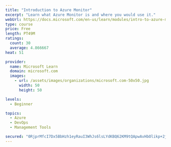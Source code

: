 ```yaml
---
title: "Introduction to Azure Monitor"
excerpt: "Learn what Azure Monitor is and where you would use it."
webUrl: https://docs.microsoft.com/en-us/learn/modules/intro-to-azure-monitor/
type: course
price: Free
length: PT49M
ratings:
  count: 30
  average: 4.866667
heat: 51

provider:
  name: Microsoft Learn
  domain: microsoft.com
  images:
    - url: /assets/images/organizations/microsoft.com-50x50.jpg
      width: 50
      height: 50

levels:
  - Beginner

topics:
  - Azure
  - DevOps
  - Management Tools

secured: "0RjprMfcI7Dx5BbHzh1eyRauI3WhJs6lsLYdKBQ62KM9tQApwAvHbOlikp+2jFzfO5/iy47SKXfubVkZUxLbsagA+hsLYqPQEE1aTCnBapInzLzlc7cMTukYw9lobuyLetMpLHn1wvGpz4KCEvJ2Vz+ZLK6sUwtlEE5cS20GIxl0dhNRi/XJBMPrPWplQaoyCAjJbJDWTngXqApJtcBZxE7scV+937kWNoFvJ7HA5MyBuW75aFefBcywBky4hGcN59cgL7FgIjeVUaoOMdNOfYfis0ZmZzz7yRWjkdM+kOD4pCqwnahkf+IkhleaWFjo3BXkTuVr3m48gkMtpLPCq47N1Qgegl6IhcHWNKze8DVqvc4/9ZpNKpNplicNvAve87KuRoJf1zqcEdlHQc6/EB9k2cMz2KrZWrN5GGJJ6NQ=;wJy8llteaIEk7FAhkGriLQ=="
---
```



